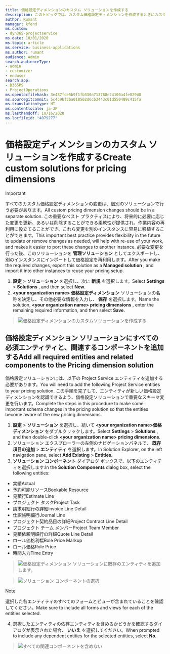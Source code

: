 ```yaml
---
title: 価格設定ディメンションのカスタム ソリューションを作成する
description: このトピックでは、カスタム価格設定ディメンションを作成するときにカスタム ソリューションを作成する方法について説明します。
author: Rumant
manager: kfend
ms.custom:
- dyn365-projectservice
ms.date: 10/01/2020
ms.topic: article
ms.service: business-applications
ms.author: rumant
audience: Admin
search.audienceType:
- admin
- customizer
- enduser
search.app:
- D365PS
- ProjectOperations
ms.openlocfilehash: 3e437fce5b9f1fb330a713788e24100a4fe02948
ms.sourcegitcommit: 5c4c9bf3ba018562d6cb3443c01d550489c415fa
ms.translationtype: HT
ms.contentlocale: ja-JP
ms.lasthandoff: 10/16/2020
ms.locfileid: "4079277"
---
```

# <a name="create-custom-solutions-for-pricing-dimensions"></a><span data-ttu-id="ad9f5-103">価格設定ディメンションのカスタム ソリューションを作成する</span><span class="sxs-lookup"><span data-stu-id="ad9f5-103">Create custom solutions for pricing dimensions</span></span>

> [!IMPORTANT]
> <span data-ttu-id="ad9f5-104">すべてのカスタム価格設定ディメンションの変更は、個別のソリューションで行う必要があります。</span><span class="sxs-lookup"><span data-stu-id="ad9f5-104">All custom pricing dimension changes should be in a separate solution.</span></span> <span data-ttu-id="ad9f5-105">この重要なベスト プラクティスにより、将来的に必要に応じた変更を更新、あるいは削除することができる柔軟性が提供され、作業内容の再利用に役立てることができ、これら変更を別のインスタンスに容易に移植することができます。</span><span class="sxs-lookup"><span data-stu-id="ad9f5-105">This important best practice provides flexibility in the future to update or remove changes as needed, will help with re-use of your work, and makes it easier to port these changes to another instance.</span></span> <span data-ttu-id="ad9f5-106">必要な変更を行った後、このソリューションを **管理ソリューション** としてエクスポートし、別のインスタンスにインポートして価格設定を再利用します。</span><span class="sxs-lookup"><span data-stu-id="ad9f5-106">After you make the required changes, export this solution as a **Managed solution** , and import it into other instances to reuse your pricing setup.</span></span>

1. <span data-ttu-id="ad9f5-107">**設定** > **ソリューション** を選択し、次に **新規** を選択します。</span><span class="sxs-lookup"><span data-stu-id="ad9f5-107">Select **Settings** > **Solutions** , and then select **New**.</span></span> 
2. <span data-ttu-id="ad9f5-108">**\<your organization name> 価格設定ディメンション** ソリューションの名称を決定し、その他必要な情報を入力し、 **保存** を選択します。</span><span class="sxs-lookup"><span data-stu-id="ad9f5-108">Name the solution, **\<your organization name> pricing dimensions** , enter the remaining required information, and then select **Save**.</span></span>

> ![価格設定ディメンションのカスタムソリューションを作成する](media/Creation-of-custom-pricing-dimension-solution.PNG)
  
## <a name="add-all-required-entities-and-related-components-to-the-pricing-dimension-solution"></a><span data-ttu-id="ad9f5-110">価格設定ディメンション ソリューションにすべての必須エンティティと、関連するコンポーネントを追加する</span><span class="sxs-lookup"><span data-stu-id="ad9f5-110">Add all required entities and related components to the Pricing dimension solution</span></span>
<span data-ttu-id="ad9f5-111">価格設定ソリューションには、以下の Project Service エンティティを追加する必要があります。</span><span class="sxs-lookup"><span data-stu-id="ad9f5-111">You will need to add the following Project Service entities to your pricing solution.</span></span> <span data-ttu-id="ad9f5-112">この手順を完了して、エンティティが新しい価格設定ディメンションを認識できるよう、価格設定ソリューションで重要なスキーマ変更を行います。</span><span class="sxs-lookup"><span data-stu-id="ad9f5-112">Complete the steps in this procedure to make some important schema changes in the pricing solution so that the entities become aware of the new pricing dimensions.</span></span>

1. <span data-ttu-id="ad9f5-113">**設定** > **ソリューション** を選択し、続いて **\<your organization name>価格ディメンション** をダブルクリックします。</span><span class="sxs-lookup"><span data-stu-id="ad9f5-113">Select **Settings** > **Solutions** , and then double-click **\<your organization name> pricing dimensions**.</span></span> 
2. <span data-ttu-id="ad9f5-114">ソリューション エクスプローラーの左側のナビゲーションパネルで、 **既存項目の追加** > **エンティティ** を選択します。</span><span class="sxs-lookup"><span data-stu-id="ad9f5-114">In Solution Explorer, on the left navigation pane, select **Add Existing** > **Entities**.</span></span>
3. <span data-ttu-id="ad9f5-115">**ソリューション コンポーネント** ダイアログ ボックスで、以下のエンティティを選択します:</span><span class="sxs-lookup"><span data-stu-id="ad9f5-115">In the **Solution Components** dialog box, select the following entities:</span></span>

- <span data-ttu-id="ad9f5-116">実績</span><span class="sxs-lookup"><span data-stu-id="ad9f5-116">Actual</span></span>
- <span data-ttu-id="ad9f5-117">予約可能リソース</span><span class="sxs-lookup"><span data-stu-id="ad9f5-117">Bookable Resource</span></span>
- <span data-ttu-id="ad9f5-118">見積行</span><span class="sxs-lookup"><span data-stu-id="ad9f5-118">Estimate Line</span></span>
- <span data-ttu-id="ad9f5-119">プロジェクト タスク</span><span class="sxs-lookup"><span data-stu-id="ad9f5-119">Project Task</span></span>
- <span data-ttu-id="ad9f5-120">請求明細行の詳細</span><span class="sxs-lookup"><span data-stu-id="ad9f5-120">Invoice Line Detail</span></span>
- <span data-ttu-id="ad9f5-121">仕訳帳明細行</span><span class="sxs-lookup"><span data-stu-id="ad9f5-121">Journal Line</span></span>
- <span data-ttu-id="ad9f5-122">プロジェクト契約品目の詳細</span><span class="sxs-lookup"><span data-stu-id="ad9f5-122">Project Contract Line Detail</span></span>
- <span data-ttu-id="ad9f5-123">プロジェクト チーム メンバー</span><span class="sxs-lookup"><span data-stu-id="ad9f5-123">Project Team Member</span></span>
- <span data-ttu-id="ad9f5-124">見積依頼明細行の詳細</span><span class="sxs-lookup"><span data-stu-id="ad9f5-124">Quote Line Detail</span></span>
- <span data-ttu-id="ad9f5-125">ロール価格利幅</span><span class="sxs-lookup"><span data-stu-id="ad9f5-125">Role Price Markup</span></span>
- <span data-ttu-id="ad9f5-126">ロール価格</span><span class="sxs-lookup"><span data-stu-id="ad9f5-126">Role Price</span></span> 
- <span data-ttu-id="ad9f5-127">時間入力</span><span class="sxs-lookup"><span data-stu-id="ad9f5-127">Time Entry</span></span> 

> ![価格設定ディメンション ソリューションに既存のエンティティを追加します。](media/Existing-entities-to-PD-solution.png)

> ![ソリューション コンポーネントの選択](media/Dimension-Components.png)

> [!NOTE]
> <span data-ttu-id="ad9f5-130">選択した各エンティティのすべてのフォームとビューが含まれていることを確認してください。</span><span class="sxs-lookup"><span data-stu-id="ad9f5-130">Make sure to include all forms and views for each of the entities selected.</span></span>

4. <span data-ttu-id="ad9f5-131">選択したエンティティの依存エンティティを含めるかどうかを確認するダイアログが表示された場合、 **いいえ** を選択してください。</span><span class="sxs-lookup"><span data-stu-id="ad9f5-131">When prompted to include any dependent entities for the selected entities, select **No**.</span></span>

> ![すべての関連コンポーネントを含めない](media/Do-not-include-required.png)


